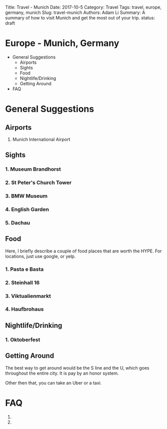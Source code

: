 Title: Travel - Munich
Date: 2017-10-5
Category: Travel
Tags: travel, europe, germany, munich
Slug: travel-munich
Authors: Adam Li
Summary: A summary of how to visit Munich and get the most out of your trip.
status: draft

# Europe - Munich, Germany
<!-- MarkdownTOC -->

- General Suggestions
    - Airports
    - Sights
    - Food
    - Nightlife/Drinking
    - Getting Around
- FAQ

<!-- /MarkdownTOC -->

# General Suggestions

## Airports
1. Munich International Airport

## Sights
### 1. Museum Brandhorst


### 2. St Peter's Church Tower


### 3. BMW Museum

### 4. English Garden

### 5. Dachau

## Food
Here, I briefly describe a couple of food places that are worth the HYPE. For locations, just use google, or yelp.

### 1. Pasta e Basta


### 2. Steinhall 16


### 3. Viktualienmarkt

### 4. Haufbrohaus

## Nightlife/Drinking
### 1. Oktoberfest

## Getting Around
The best way to get around would be the S line and the U, which goes throughout the entire city. It is pay by an honor system.

Other then that, you can take an Uber or a taxi.

# FAQ
1.
2. 
